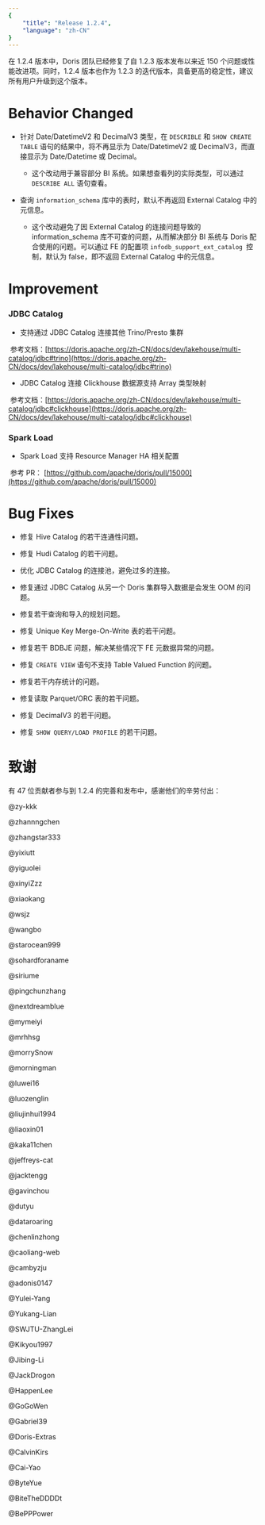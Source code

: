 ```yaml
---
{
    "title": "Release 1.2.4",
    "language": "zh-CN"
}
---
```


在 1.2.4 版本中，Doris 团队已经修复了自 1.2.3 版本发布以来近 150 个问题或性能改进项。同时，1.2.4 版本也作为 1.2.3 的迭代版本，具备更高的稳定性，建议所有用户升级到这个版本。

# Behavior Changed

- 针对 Date/DatetimeV2 和 DecimalV3 类型，在 `DESCRIBLE` 和 `SHOW CREATE TABLE` 语句的结果中，将不再显示为 Date/DatetimeV2 或 DecimalV3，而直接显示为 Date/Datetime 或 Decimal。
  - 这个改动用于兼容部分 BI 系统。如果想查看列的实际类型，可以通过 `DESCRIBE ALL` 语句查看。

- 查询 `information_schema` 库中的表时，默认不再返回 External Catalog 中的元信息。
  - 这个改动避免了因 External Catalog 的连接问题导致的 information_schema 库不可查的问题，从而解决部分 BI 系统与 Doris 配合使用的问题。可以通过 FE 的配置项 `infodb_support_ext_catalog `控制，默认为 false，即不返回 External Catalog 中的元信息。

# Improvement

### JDBC Catalog

- 支持通过 JDBC Catalog 连接其他 Trino/Presto 集群

​        参考文档：[https://doris.apache.org/zh-CN/docs/dev/lakehouse/multi-catalog/jdbc#trino](https://doris.apache.org/zh-CN/docs/dev/lakehouse/multi-catalog/jdbc#trino)

- JDBC Catalog 连接 Clickhouse 数据源支持 Array 类型映射

​        参考文档：[https://doris.apache.org/zh-CN/docs/dev/lakehouse/multi-catalog/jdbc#clickhouse](https://doris.apache.org/zh-CN/docs/dev/lakehouse/multi-catalog/jdbc#clickhouse)

### Spark Load

- Spark Load 支持 Resource Manager HA 相关配置

​        参考 PR： [https://github.com/apache/doris/pull/15000](https://github.com/apache/doris/pull/15000)

# Bug Fixes

- 修复 Hive Catalog 的若干连通性问题。

- 修复 Hudi Catalog 的若干问题。

- 优化 JDBC Catalog 的连接池，避免过多的连接。

- 修复通过 JDBC Catalog 从另一个 Doris 集群导入数据是会发生 OOM 的问题。

- 修复若干查询和导入的规划问题。

- 修复 Unique Key Merge-On-Write 表的若干问题。

- 修复若干 BDBJE 问题，解决某些情况下 FE 元数据异常的问题。

- 修复 `CREATE VIEW` 语句不支持 Table Valued Function 的问题。

- 修复若干内存统计的问题。

- 修复读取 Parquet/ORC 表的若干问题。

- 修复 DecimalV3 的若干问题。

- 修复 `SHOW QUERY/LOAD PROFILE` 的若干问题。

# 致谢

有 47 位贡献者参与到 1.2.4 的完善和发布中，感谢他们的辛劳付出：

@zy-kkk

@zhannngchen

@zhangstar333

@yixiutt

@yiguolei

@xinyiZzz

@xiaokang

@wsjz

@wangbo

@starocean999

@sohardforaname

@siriume

@pingchunzhang

@nextdreamblue

@mymeiyi

@mrhhsg

@morrySnow

@morningman

@luwei16

@luozenglin

@liujinhui1994

@liaoxin01

@kaka11chen

@jeffreys-cat

@jacktengg

@gavinchou

@dutyu

@dataroaring

@chenlinzhong

@caoliang-web

@cambyzju

@adonis0147

@Yulei-Yang

@Yukang-Lian

@SWJTU-ZhangLei

@Kikyou1997

@Jibing-Li

@JackDrogon

@HappenLee

@GoGoWen

@Gabriel39

@Doris-Extras

@CalvinKirs

@Cai-Yao

@ByteYue

@BiteTheDDDDt

@BePPPower

